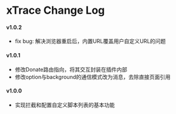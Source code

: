 # xTrace Change Log

#### v1.0.2
- fix bug: 解决浏览器重启后，内置URL覆盖用户自定义URL的问题

#### v1.0.1
- 修改Donate路由指向，将其交互封装在插件内部
- 修改option与background的通信模式改为消息，去除直接页面引用

#### v1.0.0
- 实现拦截和配置自定义脚本列表的基本功能